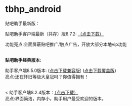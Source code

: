 # tbhp_android

贴吧助手最新版：

贴吧助手客户端最新（共存）版8.7.2:  <a href="https://github.com/liukaixuan/tbhp_android/blob/master/%E5%8A%A9%E6%89%8B%E7%89%88%E8%B4%B4%E5%90%A78.7.2%E5%85%B1%E5%AD%98%E7%89%88.apk?raw=true">（点击下载）</a>

功能亮点:全面屏蔽贴吧推广/触点广告，开放大部分本地vip功能

<br/>
<b>贴吧助手经典版本:</b>

助手客户端8.5.0版本: (<a href="https://github.com/liukaixuan/tbhp_android/blob/master/%E8%B4%B4%E5%90%A7%E5%8A%A9%E6%89%8B8.5.0%E5%85%BC%E5%AE%B9%E7%89%88.apk?raw=true">点击下载兼容版</a>)    (<a href="https://github.com/liukaixuan/tbhp_android/blob/master/%E8%B4%B4%E5%90%A7%E5%8A%A9%E6%89%8B8.5.0%E8%A6%86%E7%9B%96%E7%89%88.apk?raw=true">点击下载覆盖版</a>)
<br/>亮点:还在怀旧等级大皇冠吗？你值得拥有！

<br/><
助手客户端8.2.4版本：<a href="https://github.com/liukaixuan/tbhp_android/blob/master/%E5%8A%A9%E6%89%8B%E8%B4%B4%E5%90%A78.2.4%E5%85%B1%E5%AD%98%E7%89%88.apk?raw=true">（点击下载）</a>
<br/>亮点:界面简洁，内存小，助手用户最受欢迎的版本。


